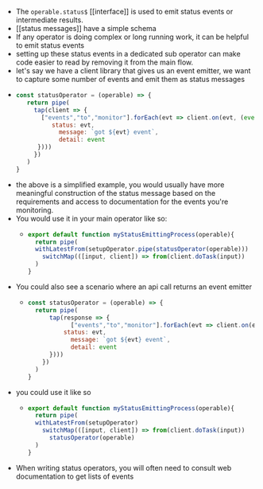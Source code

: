 - The `operable.status$` [[interface]] is used to emit status events or intermediate results.
- [[status messages]] have a simple schema
- If any operator is doing complex or long running work, it can be helpful to emit status events
- setting up these status events in a dedicated sub operator can make code easier to read by removing it from the main flow.
- let's say we have a client library that gives us an event emitter, we want to capture some number of events and emit them as status messages
- ```javascript
  const statusOperator = (operable) => {
     return pipe(
       tap(client => {
         ["events","to","monitor"].forEach(evt => client.on(evt, (event) => operable.status$.next({
   			status: evt,
              message: `got ${evt} event`,
              detail: event
  		})))
       })
     )
  }
  ```
- the above is a simplified example, you would usually have more meaningful construction of the status message based on the requirements and access to documentation for the events you're monitoring.
- You would use it in your main operator like so:
	- ```javascript
	  export default function myStatusEmittingProcess(operable){
	    return pipe(
	  	withLatestFrom(setupOperator.pipe(statusOperator(operable)))
	      switchMap(([input, client]) => from(client.doTask(input))
	    )
	  }
	  ```
- You could also see a scenario where an api call returns an event emitter
	- ```javascript
	  const statusOperator = (operable) => {
	    return pipe(
	    	tap(response => {
	              ["events","to","monitor"].forEach(evt => client.on(evt, (event) => operable.status$.next({
	   			status: evt,
	              message: `got ${evt} event`,
	              detail: event
	  		})))
	      })
	    )
	  }
	  ```
- you could use it like so
	- ```javascript
	  export default function myStatusEmittingProcess(operable){
	    return pipe(
	  	withLatestFrom(setupOperator)
	      switchMap(([input, client]) => from(client.doTask(input))
	    	statusOperator(operable)
	    )
	  }
	  ```
- When writing status operators, you will often need to consult web documentation to get lists of events